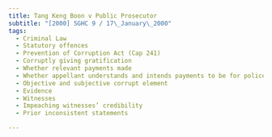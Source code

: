 ```yaml
---
title: Tang Keng Boon v Public Prosecutor
subtitle: "[2000] SGHC 9 / 17\_January\_2000"
tags:
  - Criminal Law
  - Statutory offences
  - Prevention of Corruption Act (Cap 241)
  - Corruptly giving gratification
  - Whether relevant payments made
  - Whether appellant understands and intends payments to be for police officers
  - Objective and subjective corrupt element
  - Evidence
  - Witnesses
  - Impeaching witnesses’ credibility
  - Prior inconsistent statements

---
```


